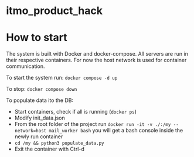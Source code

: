 # itmo_product_hack

# How to start
The system is built with Docker and docker-compose. All servers are run in their respective containers.
For now the host network is used for container communication.

To start the system run: ```docker compose -d up```

To stop: ```docker compose down```

To populate data ito the DB:
* Start containers, check if all is running (```docker ps```)
* Modify init_data.json
* From the root folder of the project run ```docker run -it -v ./:/my --network=host mail_worker bash``` you will get a bash console inside the newly run container
* ```cd /my && python3 populate_data.py```
* Exit the container with Ctrl-d
